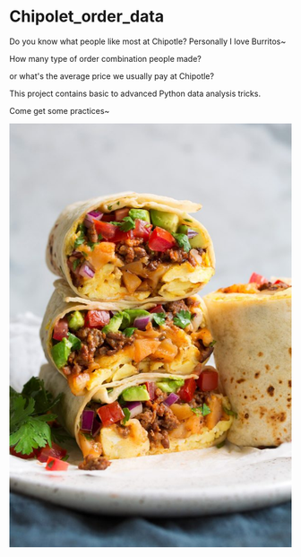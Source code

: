 # Chipolet_order_data
Do you know what people like most at Chipotle? Personally I love Burritos~

How many type of order combination people made?

or what's the average price we usually pay at Chipotle?

This project contains basic to advanced Python data analysis tricks.

Come get some practices~

![image](https://github.com/nikipi/Chipolet_order_data/blob/master/breakfast-burrito.jpg)
